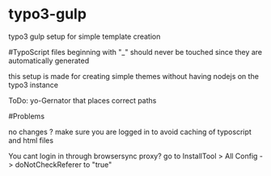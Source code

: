 # typo3-gulp
typo3 gulp setup for simple template creation




#TypoScript
files beginning with "_" should never be touched since they are automatically generated




this setup is made for creating simple themes without having nodejs on the typo3 instance

ToDo:
yo-Gernator that places correct paths




#Problems

no changes ? make sure you are logged in to avoid caching of typoscript and html files


You cant login in through browsersync proxy? go to InstallTool > All Config -> doNotCheckReferer to "true"